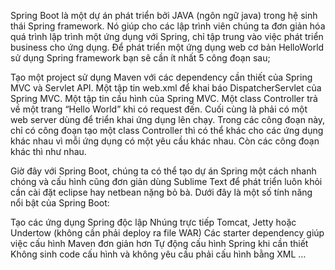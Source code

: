 
Spring Boot là một dự án phát triển bởi JAVA (ngôn ngữ java) trong hệ sinh thái Spring framework. Nó giúp cho các lập trình viên chúng ta đơn giản hóa quá trình lập trình một ứng dụng với Spring, chỉ tập trung vào việc phát triển business cho ứng dụng.
Để phát triển một ứng dụng web cơ bản HelloWorld sử dụng Spring framework bạn sẽ cần ít nhất 5 công đoạn sau;

Tạo một project sử dụng Maven với các dependency cần thiết của Spring MVC và Servlet API.
Một tập tin web.xml để khai báo DispatcherServlet của Spring MVC.
Một tập tin cấu hình của Spring MVC.
Một class Controller trả về một trang “Hello World” khi có request đến.
Cuối cùng là phải có một web server dùng để triển khai ứng dụng lên chạy.
Trong các công đoạn này, chỉ có công đoạn tạo một class Controller thì có thể khác cho các ứng dụng khác nhau vì mỗi ứng dụng có một yêu cầu khác nhau. Còn các công đoạn khác thì như nhau.

Giờ đây với Spring Boot, chúng ta có thể tạo dự án Spring một cách nhanh chóng và cấu hình cũng đơn giản dùng Sublime Text để phát triển luôn khỏi cần cài đặt eclipse hay netbean nặng bỏ bà.
Dưới đây là một số tính năng nổi bật của Spring Boot:

Tạo các ứng dụng Spring độc lập
Nhúng trực tiếp Tomcat, Jetty hoặc Undertow (không cần phải deploy ra file WAR)
Các starter dependency giúp việc cấu hình Maven đơn giản hơn
Tự động cấu hình Spring khi cần thiết
Không sinh code cấu hình và không yêu cầu phải cấu hình bằng XML …
